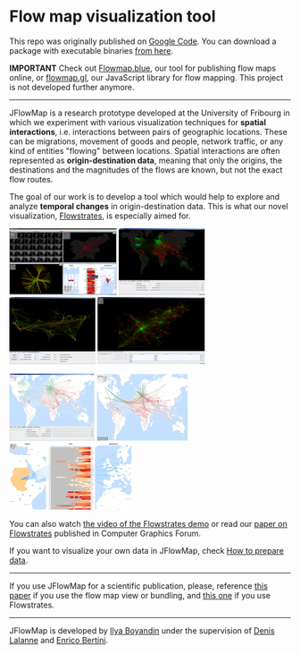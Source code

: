 # Flow map visualization tool

This repo was originally published on [Google Code](https://code.google.com/archive/p/jflowmap/). You can download a package with executable binaries [from here](https://storage.googleapis.com/google-code-archive-downloads/v2/code.google.com/jflowmap/jflowmap-0.16.6.zip).

**IMPORTANT** Check out <a href="https://flowmap.blue">Flowmap.blue</a>, our tool for publishing flow maps online,
or <a href="https://github.com/teralytics/flowmap.gl">flowmap.gl</a>, our JavaScript library for flow mapping. This project is not developed further anymore.

---

JFlowMap is a research prototype developed at the University of Fribourg in which we experiment with various visualization techniques for **spatial interactions**, i.e. interactions between pairs of geographic locations. These can be migrations, movement of goods and people, network traffic, or any kind of entities "flowing" between locations. Spatial interactions are often represented as **origin-destination data**, meaning that only the origins, the destinations and the magnitudes of the flows are known, but not the exact flow routes.

The goal of our work is to develop a tool which would help to explore and analyze **temporal changes** in origin-destination data. This is what our novel visualization, [Flowstrates](doc/Flowstrates.md), is especially aimed for.

<!--Check the [DEMO applets](http://jflowmap.googlecode.com/svn/trunk/JFlowMap/demo/demo-applets.html).-->

<a href='doc/images/jflowmap-desktop.png' title='JFlowMap desktop version'><img src='doc/images/jflowmap-desktop-192x120.png' /></a> <a href='doc/images/JFlowMap-refugees.jpg' title="World's refugee flows (UNdata)"><img src='doc/images/JFlowMap-refugees-thumb.jpg' /></a> <a href='doc/images/JFlowMap-us-migrations-bundled.jpg' title='Force-directed edge bundling applied to the US migrations data (US census 2000)'><img src='doc/images/JFlowMap-us-migrations-bundled-thumb.jpg' /></a> <a href='doc/images/slo-commuters.png' title='Commuters in Slovenia'><img src='doc/images/slo-commuters-sm.png' /></a>



<a href='doc/images/refugees-2008-light.png' title='Refugees 2008'><img src='doc/images/refugees-2008-light-152x120.png' /></a> <a href='doc/images/refugees-bundled.png ' title='Refugees 2000 bundled'><img src='doc/images/refugees-bundled-164x120.png ' /></a> <a href='doc/images/Sudan-to-Europe-stroke.png' title='Flowstrates: Refugees from Sudan in 1975-2009'><img src='doc/images/flowstrates/Flowstrates3_x120.png' /></a>





You can also watch [the video of the Flowstrates demo](http://youtu.be/UQPN7o6A3Cg?hd=1)
 or read our [paper on Flowstrates](https://www.researchgate.net/profile/Denis_Lalanne/publication/261638928_j1467-8659201101946x/links/0a85e534e80dd48469000000.pdf) published in Computer Graphics Forum.

If you want to visualize your own data in JFlowMap, check [How to prepare data](doc/HowToPrepareData.md).


---

If you use JFlowMap for a scientific publication, please, reference <a href="https://ilya.boyandin.me/static/jflowmap-geova10-fa89527142106d3eab4127d399d30cbc.pdf">this paper</a> if you use the flow map view or bundling, and <a href="http://onlinelibrary.wiley.com/doi/10.1111/j.1467-8659.2011.01946.x/abstract">this one</a> if you use Flowstrates.

---

JFlowMap is developed by <a href='http://ilya.boyandin.me'>Ilya Boyandin</a> under the supervision of <a href='http://diuf.unifr.ch/people/lalanned/'>Denis Lalanne</a> and <a href='http://enrico.bertini.me'>Enrico Bertini</a>.




